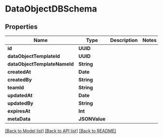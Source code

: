 # DataObjectDBSchema

## Properties
Name | Type | Description | Notes
------------ | ------------- | ------------- | -------------
**id** | **UUID** |  | 
**dataObjectTemplateId** | **UUID** |  | 
**dataObjectTemplateNameId** | **String** |  | 
**createdAt** | **Date** |  | 
**createdBy** | **String** |  | 
**teamId** | **String** |  | 
**updatedAt** | **Date** |  | 
**updatedBy** | **String** |  | 
**expiresAt** | **Int** |  | 
**metaData** | **JSONValue** |  | 

[[Back to Model list]](../README.md#documentation-for-models) [[Back to API list]](../README.md#documentation-for-api-endpoints) [[Back to README]](../README.md)


